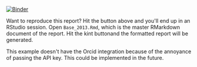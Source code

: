 [![Binder](https://mybinder.org/badge.svg)](https://mybinder.org/v2/gh/AuthorCarpentry/R-Binder/master?urlpath=rstudio)

Want to reproduce this report?  Hit the button above and you'll end up in an RStudio session.  Open `Base_2013.Rmd`, which is the master RMarkdown document of the report.  Hit the kint buttonand the formatted report will be generated.

This example doesn't have the Orcid integration because of the annoyance of passing the API key.  This could be implemented in the future.
